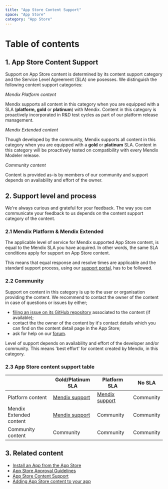 ```yaml
---
title: "App Store Content Support"
space: "App Store"
category: "App Store"
---
```

# Table of contents

## 1. App Store Content Support

Support on App Store content is determined by its content support category and the Service Level Agreement (SLA) one posesses. We distinguish the following content support categories:

_Mendix Platform content_

Mendix supports all content in this category when you are equipped with a SLA (**platform, gold** or **platinum**) with Mendix. Content in this category is proactively incorporated in R&D test cycles as part of our platform release management.     

_Mendix Extended content_

Though developed by the community, Mendix supports all content in this category when you are equipped with a **gold** or **platinum** SLA. Content in this category will be proactively tested on compatibility with every Mendix Modeler release. 

_Community content_

Content is provided as-is by members of our community and support depends on availability and effort of the owner.

## 2\. Support level and process

We're always curious and grateful for your feedback. The way you can communicate your feedback to us depends on the content support category of the content.

### 2.1 Mendix Platform & Mendix Extended

The applicable level of service for Mendix supported App Store content, is equal to the Mendix SLA you have acquired. In other words, the same SLA conditions apply for support on App Store content.

This means that equal response and resolve times are applicable and the standard support process, using our [support portal](https://support.mendix.com), has to be followed.

### 2.2 Community

Support on content in this category is up to the user or organisation providing the content. We recommend to contact the owner of the content in case of questions or issues by either;

*   [filing an issue on its GitHub repository](https://guides.github.com/features/issues/) associated to the content (if available);
*   contact the the owner of the content by it's contact details which you can find on the content detail page in the App Store;
*   ask for help on our [forum](https://mxforum.mendix.com/).

Level of support depends on availability and effort of the developer and/or community. This means 'best effort' for content created by Mendix, in this category.

### 2.3 App Store content support table

|   | Gold/Platinum SLA | Platform SLA | No SLA |
| --- | --- | --- | --- |
| Platform content | [Mendix support](https://developers.mendix.com/support/)   | [Mendix support](https://developers.mendix.com/support/) | Community |
| Mendix Extended content | [Mendix support](https://developers.mendix.com/support/)   | Community | Community |
| Community content | Community | Community | Community |

## 3\. Related content

*   [Install an App from the App Store](/appstore/Install+an+App+from+the+App+Store)
*   [App Store Approval Guidelines](/appstore/App+Store+Approval+Guidelines)
*   [App Store Content Support](/appstore/App+Store+Content+Support)
*   [Adding App Store content to your app](/appstore/Adding+App+Store+content+to+your+app)
